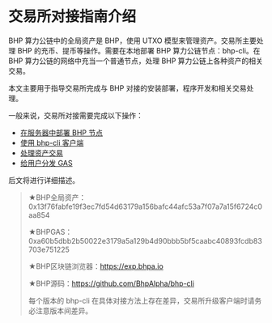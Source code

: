 # 交易所对接指南介绍 

BHP 算力公链中的全局资产是 BHP，使用 UTXO 模型来管理资产。交易所主要处理 BHP 的充币、提币等操作。需要在本地部署 BHP 算力公链节点：bhp-cli。在 BHP 算力公链的网络中充当一个普通节点，处理 BHP 算力公链上各种资产的相关交易。

本文主要用于指导交易所完成与 BHP 对接的安装部署，程序开发和相关交易处理。

一般来说，交易所对接需要完成以下操作：

- [在服务器中部署 BHP 节点](deploynode.md)
- [使用 bhp-cli 客户端](client.md)
- [处理资产交易](transaction.md)
- [给用户分发 GAS](gas.md)

后文将进行详细描述。

> ★BHP全局资产：0x13f76fabfe19f3ec7fd54d63179a156bafc44afc53a7f07a7a15f6724c0aa854
>
> ★BHPGAS：0xa60b5dbb2b50022e3179a5a129b4d90bbb5bf5caabc40893fcdb83703e751225
>
> ★BHP区块链浏览器：https://exp.bhpa.io
>
> ★BHP源码：https://github.com/BhpAlpha/bhp-cli
>
> 每个版本的 bhp-cli 在具体对接方法上存在差异，交易所升级客户端时请务必注意版本间差异。